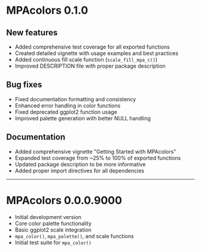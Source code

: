 # MPAcolors 0.1.0

## New features

* Added comprehensive test coverage for all exported functions
* Created detailed vignette with usage examples and best practices
* Added continuous fill scale function (`scale_fill_mpa_c()`)
* Improved DESCRIPTION file with proper package description

## Bug fixes

* Fixed documentation formatting and consistency
* Enhanced error handling in color functions
* Fixed deprecated ggplot2 function usage
* Improved palette generation with better NULL handling

## Documentation

* Added comprehensive vignette "Getting Started with MPAcolors"
* Expanded test coverage from ~25% to 100% of exported functions
* Updated package description to be more informative
* Added proper import directives for all dependencies

---

# MPAcolors 0.0.0.9000

* Initial development version
* Core color palette functionality
* Basic ggplot2 scale integration
* `mpa_color()`, `mpa_palette()`, and scale functions
* Initial test suite for `mpa_color()`
